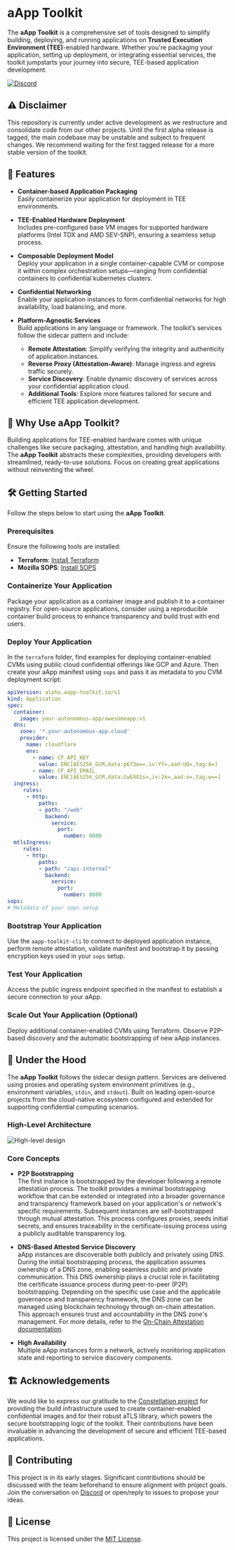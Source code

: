 
# aApp Toolkit

The **aApp Toolkit** is a comprehensive set of tools designed to simplify building, deploying, and running applications on **Trusted Execution Environment (TEE)**-enabled hardware. Whether you're packaging your application, setting up deployment, or integrating essential services, the toolkit jumpstarts your journey into secure, TEE-based application development.

[![Discord](https://img.shields.io/badge/DISCORD-COMMUNITY-informational?style=for-the-badge&logo=discord)](https://discord.gg/fWwMSZdBF2)

## ⚠️ Disclaimer
This repository is currently under active development as we restructure and consolidate code from our other projects. Until the first alpha release is tagged, the main codebase may be unstable and subject to frequent changes. We recommend waiting for the first tagged release for a more stable version of the toolkit.

## 🚀 Features

- **Container-based Application Packaging**  
  Easily containerize your application for deployment in TEE environments.

- **TEE-Enabled Hardware Deployment**  
  Includes pre-configured base VM images for supported hardware platforms (Intel TDX and AMD SEV-SNP), ensuring a seamless setup process.

- **Composable Deployment Model**  
  Deploy your application in a single container-capable CVM or compose it within complex orchestration setups—ranging from confidential containers to confidential kubernetes clusters.

- **Confidential Networking**  
  Enable your application instances to form confidential networks for high availability, load balancing, and more.

- **Platform-Agnostic Services**  
  Build applications in any language or framework. The toolkit’s services follow the sidecar pattern and include:
  - **Remote Attestation**: Simplify verifying the integrity and authenticity of application instances.
  - **Reverse Proxy (Attestation-Aware)**: Manage ingress and egress traffic securely.
  - **Service Discovery**: Enable dynamic discovery of services across your confidential application cloud.
  - **Additional Tools**: Explore more features tailored for secure and efficient TEE application development.

## 🎯 Why Use aApp Toolkit?

Building applications for TEE-enabled hardware comes with unique challenges like secure packaging, attestation, and handling high availability. The **aApp Toolkit** abstracts these complexities, providing developers with streamlined, ready-to-use solutions. Focus on creating great applications without reinventing the wheel.

## 🛠️ Getting Started

Follow the steps below to start using the **aApp Toolkit**.

### Prerequisites

Ensure the following tools are installed:
- **Terraform**: [Install Terraform](https://developer.hashicorp.com/terraform/install)  
- **Mozilla SOPS**: [Install SOPS](https://github.com/getsops/sops/releases)

### Containerize Your Application

Package your application as a container image and publish it to a container registry. For open-source applications, consider using a reproducible container build process to enhance transparency and build trust with end users.

### Deploy Your Application

In the `terraform` folder, find examples for deploying container-enabled CVMs using public cloud confidential offerings like GCP and Azure. Then create your aApp manifest using `sops` and pass it as metadata to you CVM deployment script:

```yaml
apiVersion: alpha.aapp-toolkit.io/v1
kind: Application
spec:
  container:
    image: your-autonomous-app/awesomeapp:v1
  dns:
    zone: '*.your-autonomous-app.cloud'
    provider: 
      name: cloudflare
      env:
        - name: CF_API_KEY
          value: ENC[AES256_GCM,data:p673w==,iv:YY=,aad:UQ=,tag:A=]
        - name: CF_API_EMAIL
          value: ENC[AES256_GCM,data:CwE4O1s=,iv:2k=,aad:o=,tag:w==]
  ingress:
     rules:
      - http:
          paths:
          - path: "/web"
            backend:
              service:
                port:
                  number: 8080
  mtlsIngress:
     rules:
      - http:
          paths:
          - path: "/api-internal"
            backend:
              service:
                port:
                  number: 8080
sops:
# Metadata of your sops setup
```

### Bootstrap Your Application

Use the `aapp-toolkit-cli` to connect to deployed application instance, perform remote attestation, validate manifest and bootstrap it by passing encryption keys used in your `sops` setup.

### Test Your Application

Access the public ingress endpoint specified in the manifest to establish a secure connection to your aApp.

### Scale Out Your Application (Optional)

Deploy additional container-enabled CVMs using Terraform. Observe P2P-based discovery and the automatic bootstrapping of new aApp instances.

## 🧰 Under the Hood

The **aApp Toolkit** follows the sidecar design pattern. Services are delivered using proxies and operating system environment primitives (e.g., environment variables, `stdin`, and `stdout`). Built on leading open-source projects from the cloud-native ecosystem configured and extended for supporting confidential computing scenarios.

### High-Level Architecture

![High-level design](docs/assets/high-level-architecture.png)

### Core Concepts

- **P2P Bootstrapping**  
  The first instance is bootstrapped by the developer following a remote attestation process. The toolkit provides a minimal bootstrapping workflow that can be extended or integrated into a broader governance and transparency framework based on your application's or network's specific requirements. Subsequent instances are self-bootstrapped through mutual attestation. This process configures proxies, seeds initial secrets, and ensures traceability in the certificate-issuing process using a publicly auditable transparency log. 

- **DNS-Based Attested Service Discovery**  
  aApp instances are discoverable both publicly and privately using DNS. During the initial bootstrapping process, the application assumes ownership of a DNS zone, enabling seamless public and private communication. This DNS ownership plays a crucial role in facilitating the certificate issuance process during peer-to-peer (P2P) bootstrapping. Depending on the specific use case and the applicable governance and transparency framework, the DNS zone can be managed using blockchain technology through on-chain attestation. This approach ensures trust and accountability in the DNS zone's management. For more details, refer to the [On-Chain Attestation documentation](docs/ONCHAINATTESTATION.md).

- **High Availability**  
  Multiple aApp instances form a network, actively monitoring application state and reporting to service discovery components.

## 🏗️ Acknowledgements
We would like to express our gratitude to the [Constellation project](https://github.com/edgelesssys/constellation) for providing the build infrastructure used to create container-enabled confidential images and for their robust aTLS library, which powers the secure bootstrapping logic of the toolkit. Their contributions have been invaluable in advancing the development of secure and efficient TEE-based applications.

## 🤝 Contributing

This project is in its early stages. Significant contributions should be discussed with the team beforehand to ensure alignment with project goals. Join the conversation on [Discord](https://discord.gg/fWwMSZdBF2) or open/reply to issues to propose your ideas.

## 📄 License

This project is licensed under the [MIT License](LICENSE).
